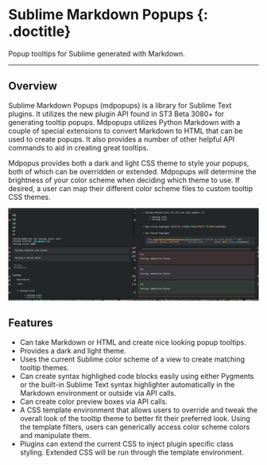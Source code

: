 # Sublime Markdown Popups {: .doctitle}
Popup tooltips for Sublime generated with Markdown.

---

## Overview
Sublime Markdown Popups (mdpopups) is a library for Sublime Text plugins.  It utilizes the new plugin API found in ST3 Beta 3080+ for generating tooltip popups.  Mdpopups utilizes Python Markdown with a couple of special extensions to convert Markdown to HTML that can be used to create popups.  It also provides a number of other helpful API commands to aid in creating great tooltips.

Mdpopus provides both a dark and light CSS theme to style your popups, both of which can be overridden or extended.  Mdpopups will determine the brightness of your color scheme when deciding which theme to use.  If desired, a user can map their different color scheme files to custom tooltip CSS themes.

![Screenshot](images/tooltips_test.png)

## Features

- Can take Markdown or HTML and create nice looking popup tooltips.
- Provides a dark and light theme.
- Uses the current Sublime color scheme of a view to create matching tooltip themes.
- Can create syntax highlighed code blocks easily using either Pygments or the built-in Sublime Text syntax highlighter automatically in the Markdown environment or outside via API calls.
- Can create color preview boxes via API calls.
- A CSS template environment that allows users to override and tweak the overall look of the tooltip theme to better fit their preferred look.  Using the template filters, users can generically access color scheme colors and manipulate them.
- Plugins can extend the current CSS to inject plugin specific class styling.  Extended CSS will be run through the template environment.
